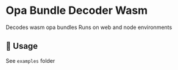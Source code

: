 # Opa Bundle Decoder Wasm
Decodes wasm opa bundles 
Runs on web and node environments

## 🚴 Usage

See `examples` folder